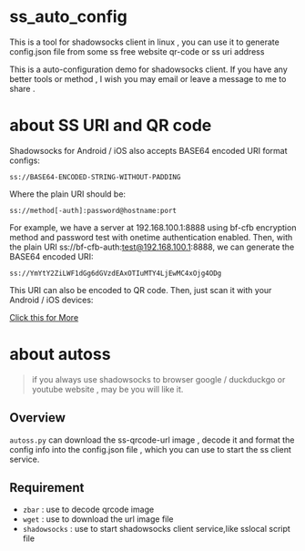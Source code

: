 # ss_auto_config

This is a tool for shadowsocks client in linux , you can use it to generate config.json file from some ss free website qr-code or ss uri address

This is a auto-configuration demo for shadowsocks client.
If you have any better tools or method , I wish you may email or leave a message to me to share . 

# about SS URI and QR code


Shadowsocks for Android / iOS also accepts BASE64 encoded URI format configs:

    ss://BASE64-ENCODED-STRING-WITHOUT-PADDING

Where the plain URI should be:

    ss://method[-auth]:password@hostname:port

For example, we have a server at 192.168.100.1:8888 using bf-cfb encryption method and password test with onetime authentication enabled. Then, with the plain URI ss://bf-cfb-auth:test@192.168.100.1:8888, we can generate the BASE64 encoded URI:

    ss://YmYtY2ZiLWF1dGg6dGVzdEAxOTIuMTY4LjEwMC4xOjg4ODg

This URI can also be encoded to QR code. Then, just scan it with your Android / iOS devices:


[Click this for More](https://shadowsocks.org/en/config/quick-guide.html)


# about autoss
> if you always use shadowsocks to browser google / duckduckgo or youtube website , may be you will like it.

## Overview

`autoss.py`  can download the ss-qrcode-url image , decode it  and format the config info into the config.json file , which you can use to start the ss client service.

## Requirement

- `zbar` : use to decode qrcode image
- `wget` : use to download the url image file 
- `shadowsocks` : use to start shadowsocks client service,like sslocal script file





